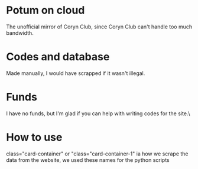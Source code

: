 # Potum on cloud
The unofficial mirror of Coryn Club, since Coryn Club can't handle too much bandwidth.

# Codes and database
Made manually, I would have scrapped if it wasn't illegal.

# Funds
I have no funds, but I'm glad if you can help with writing codes for the site.\\

# How to use
class="card-container" or "class="card-container-1" ia how we scrape the data from the website, we used these names for the python scripts